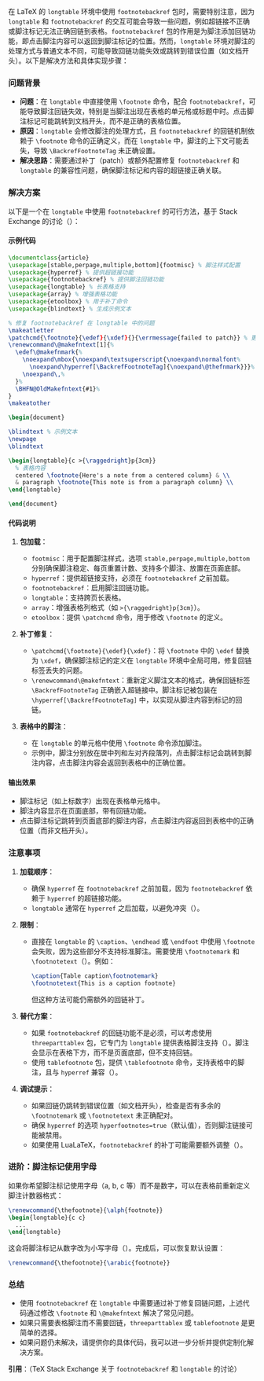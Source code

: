 在 LaTeX 的 `longtable` 环境中使用 `footnotebackref` 包时，需要特别注意，因为 `longtable` 和 `footnotebackref` 的交互可能会导致一些问题，例如超链接不正确或脚注标记无法正确回链到表格。`footnotebackref` 包的作用是为脚注添加回链功能，即点击脚注内容可以返回到脚注标记的位置。然而，`longtable` 环境对脚注的处理方式与普通文本不同，可能导致回链功能失效或跳转到错误位置（如文档开头）。以下是解决方法和具体实现步骤：

### 问题背景
- **问题**：在 `longtable` 中直接使用 `\footnote` 命令，配合 `footnotebackref`，可能导致脚注回链失效，特别是当脚注出现在表格的单元格或标题中时。点击脚注标记可能跳转到文档开头，而不是正确的表格位置。
- **原因**：`longtable` 会修改脚注的处理方式，且 `footnotebackref` 的回链机制依赖于 `\footnote` 命令的正确定义，而在 `longtable` 中，脚注的上下文可能丢失，导致 `\BackrefFootnoteTag` 未正确设置。
- **解决思路**：需要通过补丁（patch）或额外配置修复 `footnotebackref` 和 `longtable` 的兼容性问题，确保脚注标记和内容的超链接正确关联。

### 解决方案
以下是一个在 `longtable` 中使用 `footnotebackref` 的可行方法，基于 Stack Exchange 的讨论（）：[](https://tex.stackexchange.com/questions/137594/hyperref-footnotebackref-in-longtable)

#### 示例代码
```latex
\documentclass{article}
\usepackage[stable,perpage,multiple,bottom]{footmisc} % 脚注样式配置
\usepackage{hyperref} % 提供超链接功能
\usepackage{footnotebackref} % 提供脚注回链功能
\usepackage{longtable} % 长表格支持
\usepackage{array} % 增强表格功能
\usepackage{etoolbox} % 用于补丁命令
\usepackage{blindtext} % 生成示例文本

% 修复 footnotebackref 在 longtable 中的问题
\makeatletter
\patchcmd{\footnote}{\edef}{\xdef}{}{\errmessage{failed to patch}} % 更改 footnote 定义
\renewcommand\@makefntext[1]{%
  \edef\@makefnmark{%
    \noexpand\mbox{\noexpand\textsuperscript{\noexpand\normalfont%
      \noexpand\hyperref[\BackrefFootnoteTag]{\noexpand\@thefnmark}}}%
    \noexpand\,%
  }%
  \BHFN@OldMakefntext{#1}%
}
\makeatother

\begin{document}

\blindtext % 示例文本
\newpage
\blindtext

\begin{longtable}{c >{\raggedright}p{3cm}}
  % 表格内容
  centered \footnote{Here's a note from a centered column} & \\
  & paragraph \footnote{This note is from a paragraph column} \\
\end{longtable}

\end{document}
```

#### 代码说明
1. **包加载**：
   - `footmisc`：用于配置脚注样式，选项 `stable,perpage,multiple,bottom` 分别确保脚注稳定、每页重置计数、支持多个脚注、放置在页面底部。
   - `hyperref`：提供超链接支持，必须在 `footnotebackref` 之前加载。
   - `footnotebackref`：启用脚注回链功能。
   - `longtable`：支持跨页长表格。
   - `array`：增强表格列格式（如 `>{\raggedright}p{3cm}`）。
   - `etoolbox`：提供 `\patchcmd` 命令，用于修改 `\footnote` 的定义。

2. **补丁修复**：
   - `\patchcmd{\footnote}{\edef}{\xdef}`：将 `\footnote` 中的 `\edef` 替换为 `\xdef`，确保脚注标记的定义在 `longtable` 环境中全局可用，修复回链标签丢失的问题。
   - `\renewcommand\@makefntext`：重新定义脚注文本的格式，确保回链标签 `\BackrefFootnoteTag` 正确嵌入超链接中。脚注标记被包装在 `\hyperref[\BackrefFootnoteTag]` 中，以实现从脚注内容到标记的回链。

3. **表格中的脚注**：
   - 在 `longtable` 的单元格中使用 `\footnote` 命令添加脚注。
   - 示例中，脚注分别放在居中列和左对齐段落列，点击脚注标记会跳转到脚注内容，点击脚注内容会返回到表格中的正确位置。

#### 输出效果
- 脚注标记（如上标数字）出现在表格单元格中。
- 脚注内容显示在页面底部，带有回链功能。
- 点击脚注标记跳转到页面底部的脚注内容，点击脚注内容返回到表格中的正确位置（而非文档开头）。

### 注意事项
1. **加载顺序**：
   - 确保 `hyperref` 在 `footnotebackref` 之前加载，因为 `footnotebackref` 依赖于 `hyperref` 的超链接功能。
   - `longtable` 通常在 `hyperref` 之后加载，以避免冲突（）。[](http://ctan.math.washington.edu/tex-archive/macros/latex/contrib/hyperref/doc/manual.html)

2. **限制**：
   - 直接在 `longtable` 的 `\caption`、`\endhead` 或 `\endfoot` 中使用 `\footnote` 会失败，因为这些部分不支持标准脚注。需要使用 `\footnotemark` 和 `\footnotetext`（）。例如：[](https://tex.stackexchange.com/questions/50151/footnotes-in-longtable-captions)
     ```latex
     \caption{Table caption\footnotemark}
     \footnotetext{This is a caption footnote}
     ```
     但这种方法可能仍需额外的回链补丁。

3. **替代方案**：
   - 如果 `footnotebackref` 的回链功能不是必须，可以考虑使用 `threeparttablex` 包，它专门为 `longtable` 提供表格脚注支持（）。脚注会显示在表格下方，而不是页面底部，但不支持回链。[](https://texblog.org/2012/02/03/using-footnote-in-a-table/)
   - 使用 `tablefootnote` 包，提供 `\tablefootnote` 命令，支持表格中的脚注，且与 `hyperref` 兼容（）。[](https://texfaq.org/FAQ-footintab)

4. **调试提示**：
   - 如果回链仍跳转到错误位置（如文档开头），检查是否有多余的 `\footnotemark` 或 `\footnotetext` 未正确配对。
   - 确保 `hyperref` 的选项 `hyperfootnotes=true`（默认值），否则脚注链接可能被禁用。
   - 如果使用 LuaLaTeX，`footnotebackref` 的补丁可能需要额外调整（）。[](https://tex.stackexchange.com/questions/78423/how-to-use-the-footnotebackref-package-with-footnotemark-and-footnotetext)

### 进阶：脚注标记使用字母
如果你希望脚注标记使用字母（a, b, c 等）而不是数字，可以在表格前重新定义脚注计数器格式：
```latex
\renewcommand{\thefootnote}{\alph{footnote}}
\begin{longtable}{c c}
  ...
\end{longtable}
```
这会将脚注标记从数字改为小写字母（）。完成后，可以恢复默认设置：[](https://tex.stackexchange.com/questions/144348/how-to-place-footnotes-using-longtable-package-with-letter-marks-instead-of-numb/157086)
```latex
\renewcommand{\thefootnote}{\arabic{footnote}}
```

### 总结
- 使用 `footnotebackref` 在 `longtable` 中需要通过补丁修复回链问题，上述代码通过修改 `\footnote` 和 `\@makefntext` 解决了常见问题。
- 如果只需要表格脚注而不需要回链，`threeparttablex` 或 `tablefootnote` 是更简单的选择。
- 如果问题仍未解决，请提供你的具体代码，我可以进一步分析并提供定制化解决方案。

**引用**：（TeX Stack Exchange 关于 `footnotebackref` 和 `longtable` 的讨论）[](https://tex.stackexchange.com/questions/137594/hyperref-footnotebackref-in-longtable)